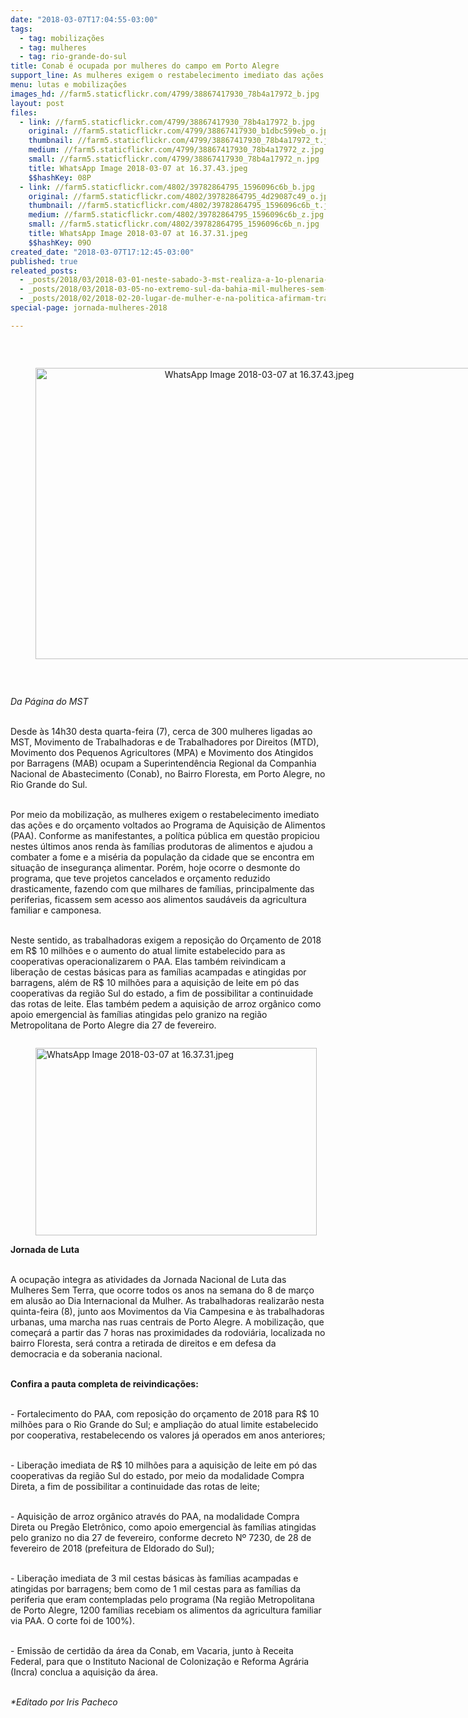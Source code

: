 ```yaml
---
date: "2018-03-07T17:04:55-03:00"
tags:
  - tag: mobilizações
  - tag: mulheres
  - tag: rio-grande-do-sul
title: Conab é ocupada por mulheres do campo em Porto Alegre
support_line: As mulheres exigem o restabelecimento imediato das ações e do orçamento voltados ao PAA.
menu: lutas e mobilizações
images_hd: //farm5.staticflickr.com/4799/38867417930_78b4a17972_b.jpg
layout: post
files:
  - link: //farm5.staticflickr.com/4799/38867417930_78b4a17972_b.jpg
    original: //farm5.staticflickr.com/4799/38867417930_b1dbc599eb_o.jpg
    thumbnail: //farm5.staticflickr.com/4799/38867417930_78b4a17972_t.jpg
    medium: //farm5.staticflickr.com/4799/38867417930_78b4a17972_z.jpg
    small: //farm5.staticflickr.com/4799/38867417930_78b4a17972_n.jpg
    title: WhatsApp Image 2018-03-07 at 16.37.43.jpeg
    $$hashKey: 08P
  - link: //farm5.staticflickr.com/4802/39782864795_1596096c6b_b.jpg
    original: //farm5.staticflickr.com/4802/39782864795_4d29087c49_o.jpg
    thumbnail: //farm5.staticflickr.com/4802/39782864795_1596096c6b_t.jpg
    medium: //farm5.staticflickr.com/4802/39782864795_1596096c6b_z.jpg
    small: //farm5.staticflickr.com/4802/39782864795_1596096c6b_n.jpg
    title: WhatsApp Image 2018-03-07 at 16.37.31.jpeg
    $$hashKey: 09O
created_date: "2018-03-07T17:12:45-03:00"
published: true
releated_posts:
  - _posts/2018/03/2018-03-01-neste-sabado-3-mst-realiza-a-1o-plenaria-de-mulheres-do-nordeste-baiano.md
  - _posts/2018/03/2018-03-05-no-extremo-sul-da-bahia-mil-mulheres-sem-terra-ocupam-a-fabrica-de-celulose-da-suzano.md
  - _posts/2018/02/2018-02-20-lugar-de-mulher-e-na-politica-afirmam-trabalhadoras-sem-terra.md
special-page: jornada-mulheres-2018

---
```

<p>&nbsp;</p>

<div style="text-align:center">
<figure class="image" style="display:inline-block"><img alt="WhatsApp Image 2018-03-07 at 16.37.43.jpeg" height="466" src="//farm5.staticflickr.com/4799/38867417930_78b4a17972_b.jpg" width="700" />
<figcaption></figcaption>
</figure>
</div>

<p>&nbsp;</p>

<p><em>Da P&aacute;gina do MST</em></p>

<p><br />
Desde &agrave;s 14h30 desta quarta-feira (7), cerca de 300 mulheres ligadas ao MST, Movimento de Trabalhadoras e de Trabalhadores por Direitos (MTD), Movimento dos Pequenos Agricultores (MPA) e Movimento dos Atingidos por Barragens (MAB) ocupam a Superintend&ecirc;ncia Regional da Companhia Nacional de Abastecimento (Conab), no Bairro Floresta, em Porto Alegre, no Rio Grande do Sul.</p>

<p><br />
Por meio da mobiliza&ccedil;&atilde;o, as mulheres exigem o restabelecimento imediato das a&ccedil;&otilde;es e do or&ccedil;amento voltados ao Programa de Aquisi&ccedil;&atilde;o de Alimentos (PAA). Conforme as manifestantes, a pol&iacute;tica p&uacute;blica em quest&atilde;o propiciou nestes &uacute;ltimos anos renda &agrave;s fam&iacute;lias produtoras de alimentos e ajudou a combater a fome e a mis&eacute;ria da popula&ccedil;&atilde;o da cidade que se encontra em situa&ccedil;&atilde;o de inseguran&ccedil;a alimentar. Por&eacute;m, hoje ocorre o desmonte do programa, que teve projetos cancelados e or&ccedil;amento reduzido drasticamente, fazendo com que milhares de fam&iacute;lias, principalmente das periferias, ficassem sem acesso aos alimentos saud&aacute;veis da agricultura familiar e camponesa.</p>

<p><br />
Neste sentido, as trabalhadoras exigem a reposi&ccedil;&atilde;o do Or&ccedil;amento de 2018 em R$ 10 milh&otilde;es e o aumento do atual limite estabelecido para as cooperativas operacionalizarem o PAA. Elas tamb&eacute;m reivindicam a libera&ccedil;&atilde;o de cestas b&aacute;sicas para as fam&iacute;lias acampadas e atingidas por barragens, al&eacute;m de R$ 10 milh&otilde;es para a aquisi&ccedil;&atilde;o de leite em p&oacute; das cooperativas da regi&atilde;o Sul do estado, a fim de possibilitar a continuidade das rotas de leite. Elas tamb&eacute;m pedem a aquisi&ccedil;&atilde;o de arroz org&acirc;nico como apoio emergencial &agrave;s fam&iacute;lias atingidas pelo granizo na regi&atilde;o Metropolitana de Porto Alegre dia 27 de fevereiro.</p>

<figure class="image" style="float:left"><img alt="WhatsApp Image 2018-03-07 at 16.37.31.jpeg" height="300" src="//farm5.staticflickr.com/4802/39782864795_1596096c6b_b.jpg" width="450" />
<figcaption></figcaption>
</figure>

<p><br />
<strong>Jornada de Luta</strong></p>

<p><br />
A ocupa&ccedil;&atilde;o integra as atividades da Jornada Nacional de Luta das Mulheres Sem Terra, que ocorre todos os anos na semana do 8 de mar&ccedil;o em alus&atilde;o ao Dia Internacional da Mulher. As trabalhadoras realizar&atilde;o nesta quinta-feira (8), junto aos Movimentos da Via Campesina e &agrave;s trabalhadoras urbanas, uma marcha nas ruas centrais de Porto Alegre. A mobiliza&ccedil;&atilde;o, que come&ccedil;ar&aacute; a partir das 7 horas nas proximidades da rodovi&aacute;ria, localizada no bairro Floresta, ser&aacute; contra a retirada de direitos e em defesa da democracia e da soberania nacional.</p>

<p><br />
<strong>Confira a pauta completa de reivindica&ccedil;&otilde;es:</strong></p>

<p><br />
- Fortalecimento do PAA, com reposi&ccedil;&atilde;o do or&ccedil;amento de 2018 para R$ 10 milh&otilde;es para o Rio Grande do Sul; e amplia&ccedil;&atilde;o do atual limite estabelecido por cooperativa, restabelecendo os valores j&aacute; operados em anos anteriores;</p>

<p><br />
- Libera&ccedil;&atilde;o imediata de R$ 10 milh&otilde;es para a aquisi&ccedil;&atilde;o de leite em p&oacute; das cooperativas da regi&atilde;o Sul do estado, por meio da modalidade Compra Direta, a fim de possibilitar a continuidade das rotas de leite;</p>

<p><br />
- Aquisi&ccedil;&atilde;o de arroz org&acirc;nico atrav&eacute;s do PAA, na modalidade Compra Direta ou Preg&atilde;o Eletr&ocirc;nico, como apoio emergencial &agrave;s fam&iacute;lias atingidas pelo granizo no dia 27 de fevereiro, conforme decreto N&ordm; 7230, de 28 de fevereiro de 2018 (prefeitura de Eldorado do Sul);</p>

<p><br />
- Libera&ccedil;&atilde;o imediata de 3 mil cestas b&aacute;sicas &agrave;s fam&iacute;lias acampadas e atingidas por barragens; bem como de 1 mil cestas para as fam&iacute;lias da periferia que eram contempladas pelo programa (Na regi&atilde;o Metropolitana de Porto Alegre, 1200 fam&iacute;lias recebiam os alimentos da agricultura familiar via PAA. O corte foi de 100%).</p>

<p><br />
- Emiss&atilde;o de certid&atilde;o da &aacute;rea da Conab, em Vacaria, junto &agrave; Receita Federal, para que o Instituto Nacional de Coloniza&ccedil;&atilde;o e Reforma Agr&aacute;ria (Incra) conclua a aquisi&ccedil;&atilde;o da &aacute;rea.&nbsp;</p>

<p><br />
<em>*Editado por Iris Pacheco</em></p>
